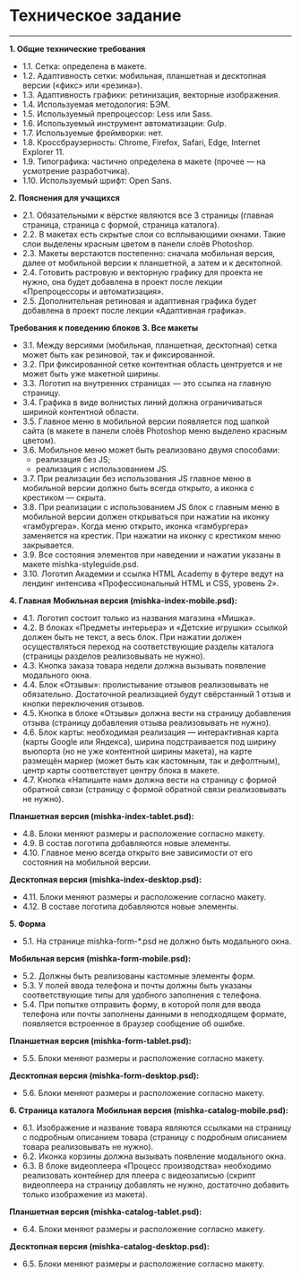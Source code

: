 # Техническое задание
---
**1. Общие технические требования**

 * 1.1. Сетка: определена в макете.
 * 1.2. Адаптивность сетки: мобильная, планшетная и десктопная версии («фикс» или «резина»).
 * 1.3. Адаптивность графики: ретинизация, векторные изображения.
 * 1.4. Используемая методология: БЭМ.
 * 1.5. Используемый препроцессор: Less или Sass.
 * 1.6. Используемый инструмент автоматизации: Gulp.
 * 1.7. Используемые фреймворки: нет.
 * 1.8. Кроссбраузерность: Chrome, Firefox, Safari, Edge, Internet Explorer 11.
 * 1.9. Типографика: частично определена в макете (прочее — на усмотрение разработчика).
 * 1.10. Используемый шрифт: Open Sans.

**2. Пояснения для учащихся**

 * 2.1. Обязательными к вёрстке являются все 3 страницы (главная страница, страница с формой, страница каталога).
 * 2.2. В макетах есть скрытые слои со всплывающими окнами. Такие слои выделены красным цветом в панели слоёв Photoshop.
 * 2.3. Макеты верстаются постепенно: сначала мобильная версия, далее от мобильной версии к планшетной, а затем и к десктопной.
 * 2.4. Готовить растровую и векторную графику для проекта не нужно, она будет добавлена в проект после лекции «Препроцессоры и автоматизация».
 * 2.5. Дополнительная ретиновая и адаптивная графика будет добавлена в проект после лекции «Адаптивная графика».

**Требования к поведению блоков**
**3. Все макеты**

 * 3.1. Между версиями (мобильная, планшетная, десктопная) сетка может быть как резиновой, так и фиксированной.
 * 3.2. При фиксированной сетке контентная область центруется и не может быть уже макетной ширины.
 * 3.3. Логотип на внутренних страницах — это ссылка на главную страницу.
 * 3.4. Графика в виде волнистых линий должна ограничиваться шириной контентной области.
 * 3.5. Главное меню в мобильной версии появляется под шапкой сайта (в макете в панели слоёв Photoshop меню выделено красным цветом).
 * 3.6. Мобильное меню может быть реализовано двумя способами:
   - реализация без JS;
   - реализация с использованием JS.
 * 3.7. При реализации без использования JS главное меню в мобильной версии должно быть всегда открыто, а иконка с крестиком — скрыта.
 * 3.8. При реализации с использованием JS блок с главным меню в мобильной версии должен открываться при нажатии на иконку «гамбургера». Когда меню открыто, иконка «гамбургера» заменяется на крестик. При нажатии на иконку с крестиком меню закрывается.
 * 3.9. Все состояния элементов при наведении и нажатии указаны в макете mishka-styleguide.psd.
 * 3.10. Логотип Академии и ссылка HTML Academy в футере ведут на лендинг интенсива «Профессиональный HTML и CSS, уровень 2».

**4. Главная**
**Мобильная версия (mishka-index-mobile.psd):**

 * 4.1. Логотип состоит только из названия магазина «Мишка».
 * 4.2. В блоках «Предметы интерьера» и «Детские игрушки» ссылкой должен быть не текст, а весь блок. При нажатии должен осуществляться переход на соответствующие разделы каталога (страницы разделов реализовывать не нужно).
 * 4.3. Кнопка заказа товара недели должна вызывать появление модального окна.
 * 4.4. Блок «Отзывы»: пролистывание отзывов реализовывать не обязательно. Достаточной реализацией будут свёрстанный 1 отзыв и кнопки переключения отзывов.
 * 4.5. Кнопка в блоке «Отзывы» должна вести на страницу добавления отзыва (страницу добавления отзыва реализовывать не нужно).
 * 4.6. Блок карты: необходимая реализация — интерактивная карта (карты Google или Яндекса), ширина подстраивается под ширину вьюпорта (но не уже контентной ширины макета), на карте размещён маркер (может быть как кастомным, так и дефолтным), центр карты соответствует центру блока в макете.
 * 4.7. Кнопка «Напишите нам» должна вести на страницу с формой обратной связи (страницу с формой обратной связи реализовывать не нужно).

**Планшетная версия (mishka-index-tablet.psd):**

 * 4.8. Блоки меняют размеры и расположение согласно макету.
 * 4.9. В состав логотипа добавляются новые элементы.
 * 4.10. Главное меню всегда открыто вне зависимости от его состояния на мобильной версии.

**Десктопная версия (mishka-index-desktop.psd):**

 * 4.11. Блоки меняют размеры и расположение согласно макету.
 * 4.12. В составе логотипа добавляются новые элементы.

**5. Форма**

 * 5.1. На странице mishka-form-*.psd не должно быть модального окна.

**Мобильная версия (mishka-form-mobile.psd):**

 * 5.2. Должны быть реализованы кастомные элементы форм.
 * 5.3. У полей ввода телефона и почты должны быть указаны соответствующие типы для удобного заполнения с телефона.
 * 5.4. При попытке отправить форму, в которой поля для ввода телефона или почты заполнены данными в неподходящем формате, появляется встроенное в браузер сообщение об ошибке.

**Планшетная версия (mishka-form-tablet.psd):**

 * 5.5. Блоки меняют размеры и расположение согласно макету.

**Десктопная версия (mishka-form-desktop.psd):**

 * 5.6. Блоки меняют размеры и расположение согласно макету.

**6. Страница каталога**
**Мобильная версия (mishka-catalog-mobile.psd):**

 * 6.1. Изображение и название товара являются ссылками на страницу с подробным описанием товара (страницу с подробным описанием товара реализовывать не нужно).
 * 6.2. Иконка корзины должна вызывать появление модального окна.
 * 6.3. В блоке видеоплеера «Процесс производства» необходимо реализовать контейнер для плеера с видеозаписью (скрипт видеоплеера на страницу добавлять не нужно, достаточно добавить только изображение из макета).

**Планшетная версия (mishka-catalog-tablet.psd):**

 * 6.4. Блоки меняют размеры и расположение согласно макету.

**Десктопная версия (mishka-catalog-desktop.psd):**

 * 6.5. Блоки меняют размеры и расположение согласно макету.
